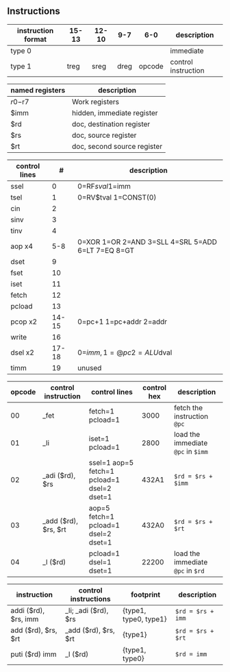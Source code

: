 Instructions
--

instruction format | 15-13 | 12-10 | 9-7 | 6-0 | description
--- | --- | --- | --- | --- | ---
type 0 |  |  |  |  | immediate
type 1 | treg | sreg | dreg | opcode | control instruction

named registers | description
--- | ---
$r0-$r7 | Work registers
$imm | hidden, immediate register
$rd | doc, destination register
$rs | doc, source register
$rt | doc, second source register

control lines | # | description
--- | --- | ---
ssel | 0 | 0=RF$sval 1=$imm
tsel | 1 | 0=RV$tval 1=CONST(0)
cin | 2 |
sinv | 3 |
tinv | 4 |
aop x4 | 5-8 | 0=XOR 1=OR 2=AND 3=SLL 4=SRL 5=ADD 6=LT 7=EQ 8=GT
dset | 9 |
fset | 10 |
iset | 11 |
fetch | 12 |
pcload | 13 |
pcop x2 | 14-15 | 0=pc+1 1=pc+addr 2=addr
write | 16 |
dsel x2 | 17-18 | 0=$imm, 1=@pc 2=ALU$dval
timm | 19 | unused

opcode | control instruction | control lines | control hex | description
--- | --- | --- | --- | ---
00 | _fet | fetch=1 pcload=1 | 3000 | fetch the instruction `@pc`
01 | _li | iset=1 pcload=1 | 2800 | load the immediate `@pc` in `$imm`
02 | _adi ($rd), $rs | ssel=1 aop=5 fetch=1 pcload=1 dsel=2 dset=1 | 432A1 | `$rd = $rs + $imm`
03 | _add ($rd), $rs, $rt | aop=5 fetch=1 pcload=1 dsel=2 dset=1 | 432A0 | `$rd = $rs + $rt`
04 | _l ($rd) | pcload=1 dsel=1 dset=1 | 22200 | load the immediate `@pc` in `$rd`

instruction | control instructions | footprint | description
--- | --- | --- | ---
addi ($rd), $rs, imm | _li; _adi ($rd), $rs | {type1, type0, type1} | `$rd = $rs + imm`
add ($rd), $rs, $rt | _add ($rd), $rs, $rt | {type1} | `$rd = $rs + $rt`
puti ($rd) imm | _l ($rd) | {type1, type0} | `$rd = imm`
